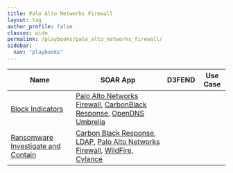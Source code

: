 ```yaml
---
title: Palo Alto Networks Firewall
layout: tag
author_profile: false
classes: wide
permalink: /playbooks/palo_alto_networks_firewall/
sidebar:
  nav: "playbooks"
---
```


| Name    | SOAR App   | D3FEND      | Use Case    |
| --------| ---------- | ----------- | ----------- |
| [Block Indicators](/playbooks/block_indicators/)| [Palo Alto Networks Firewall](https://splunkbase.splunk.com/apps?keyword=palo+alto+networks+firewall&filters=product%3Asoar), [CarbonBlack Response](https://splunkbase.splunk.com/apps?keyword=carbonblack+response&filters=product%3Asoar), [OpenDNS Umbrella](https://splunkbase.splunk.com/apps?keyword=opendns+umbrella&filters=product%3Asoar)| | |
| [Ransomware Investigate and Contain](/playbooks/ransomware_investigate_and_contain/)| [Carbon Black Response](https://splunkbase.splunk.com/apps?keyword=carbon+black+response&filters=product%3Asoar), [LDAP](https://splunkbase.splunk.com/apps?keyword=ldap&filters=product%3Asoar), [Palo Alto Networks Firewall](https://splunkbase.splunk.com/apps?keyword=palo+alto+networks+firewall&filters=product%3Asoar), [WildFire](https://splunkbase.splunk.com/apps?keyword=wildfire&filters=product%3Asoar), [Cylance](https://splunkbase.splunk.com/apps?keyword=cylance&filters=product%3Asoar)| | |